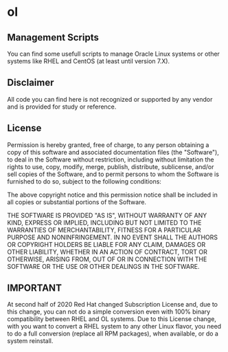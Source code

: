 # ol

## Management Scripts

You can find some usefull scripts to manage Oracle Linux systems or other systems like RHEL and CentOS (at least until version 7.X).

## Disclaimer

All code you can find here is not recognized or supported by any vendor and is provided for study or reference.

## License

Permission is hereby granted, free of charge, to any person obtaining a
copy of this software and associated documentation files (the "Software"),
to deal in the Software without restriction, including without limitation 
the rights to use, copy, modify, merge, publish, distribute, sublicense, 
and/or sell copies of the Software, and to permit persons to whom the 
Software is furnished to do so, subject to the following conditions:

The above copyright notice and this permission notice shall be included 
in all copies or substantial portions of the Software.

THE SOFTWARE IS PROVIDED "AS IS", WITHOUT WARRANTY OF ANY KIND, EXPRESS 
OR IMPLIED, INCLUDING BUT NOT LIMITED TO THE WARRANTIES OF MERCHANTABILITY, 
FITNESS FOR A PARTICULAR PURPOSE AND NONINFRINGEMENT. IN NO EVENT SHALL 
THE AUTHORS OR COPYRIGHT HOLDERS BE LIABLE FOR ANY CLAIM, DAMAGES OR OTHER 
LIABILITY, WHETHER IN AN ACTION OF CONTRACT, TORT OR OTHERWISE, ARISING 
FROM, OUT OF OR IN CONNECTION WITH THE SOFTWARE OR THE USE OR OTHER 
DEALINGS IN THE SOFTWARE.

## IMPORTANT

At second half of 2020 Red Hat changed Subscription License and, due to this change, you can not do a simple conversion even with 100% binary compatibility between RHEL and OL systems.
Due to this License change, with you want to convert a RHEL system to any other Linux flavor, you need to do a full conversion (replace all RPM packages), when available, or do a system reinstall.
